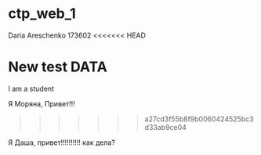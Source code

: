# ctp_web_1
Daria Areschenko
173602
<<<<<<< HEAD

New test DATA
=======
I am a student

Я Моряна, Привет!!!
>>>>>>> a27cd3f55b8f9b0060424525bc3d33ab9ce04

Я Даша, привет!!!!!!!!!!
как дела?
